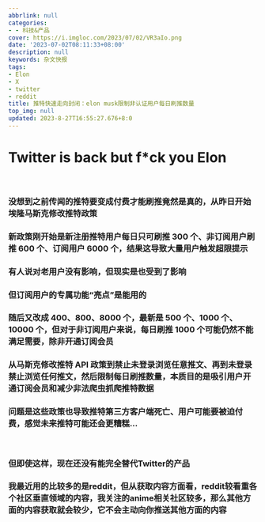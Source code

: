 ```yaml
---
abbrlink: null
categories:
- - 科技&产品
cover: https://i.imgloc.com/2023/07/02/VR3aIo.png
date: '2023-07-02T08:11:33+08:00'
description: null
keywords: 杂文快报
tags:
- Elon
- X
- twitter
- reddit
title: 推特快速走向封闭：elon musk限制非认证用户每日刷推数量
top_img: null
updated: 2023-8-27T16:55:27.676+8:0
---
```

<h1>Twitter is back but f*ck you Elon</h1>
<br>
<h3>没想到之前传闻的推特要变成付费才能刷推竟然是真的，从昨日开始埃隆马斯克修改推特政策</h3>

<h3>新政策刚开始是新注册推特用户每日只可刷推 300 个、非订阅用户刷推 600 个、订阅用户 6000 个，结果这导致大量用户触发超限提示</h3>

<h3>有人说对老用户没有影响，但现实是也受到了影响</h3>

<h3>但订阅用户的专属功能“亮点”是能用的</h3>

<h3>随后又改成 400、800、8000 个，最新是 500 个、1000 个、10000 个，但对于非订阅用户来说，每日刷推 1000 个可能仍然不能满足需要，除非开通订阅会员</h3>

<h3>从马斯克修改推特 API 政策到禁止未登录浏览任意推文、再到未登录禁止浏览任何推文，然后限制每日刷推数量，本质目的是吸引用户开通订阅会员和减少非法爬虫抓爬推特数据</h3>

<h3>问题是这些政策也导致推特第三方客户端死亡、用户可能要被迫付费，感觉未来推特可能还会更糟糕...</h3>
<br>
<h3>但即使这样，现在还没有能完全替代Twitter的产品</h3>

<h3>我最近用的比较多的是reddit，但从获取内容方面看，reddit较看重各个社区垂直领域的内容，我关注的anime相关社区较多，那么其他方面的内容获取就会较少，它不会主动向你推送其他方面的内容</h3>
